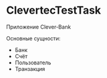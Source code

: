 # ClevertecTestTask
Приложение Clever-Bank

Основные сущности:
- Банк
- Счёт
- Пользователь
- Транзакция